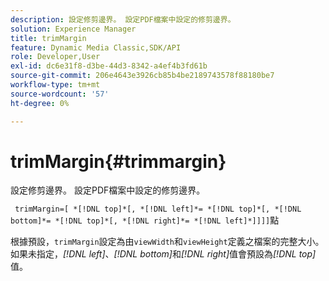 ```yaml
---
description: 設定修剪邊界。 設定PDF檔案中設定的修剪邊界。
solution: Experience Manager
title: trimMargin
feature: Dynamic Media Classic,SDK/API
role: Developer,User
exl-id: dc6e31f8-d3be-44d3-8342-a4ef4b3fd61b
source-git-commit: 206e4643e3926cb85b4be2189743578f88180be7
workflow-type: tm+mt
source-wordcount: '57'
ht-degree: 0%

---
```


# trimMargin{#trimmargin}

設定修剪邊界。 設定PDF檔案中設定的修剪邊界。

` trimMargin=[ *[!DNL top]*[, *[!DNL left]*= *[!DNL top]*[, *[!DNL bottom]*= *[!DNL top]*[, *[!DNL right]*= *[!DNL left]*]]]]`點

根據預設，`trimMargin`設定為由`viewWidth`和`viewHeight`定義之檔案的完整大小。 如果未指定，*[!DNL left]*、*[!DNL bottom]*&#x200B;和&#x200B;*[!DNL right]*&#x200B;值會預設為&#x200B;*[!DNL top]*&#x200B;值。
